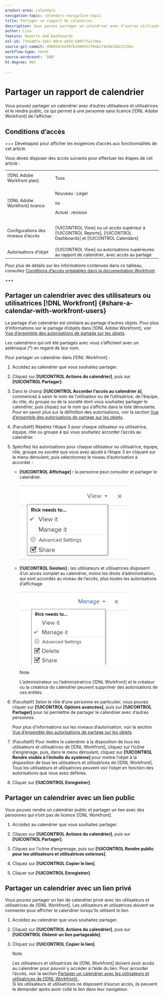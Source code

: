 ```yaml
---
product-area: calendars
navigation-topic: calendars-navigation-topic
title: Partager un rapport de calendrier
description: Vous pouvez partager un calendrier avec d’autres utilisateurs et utilisatrices et le rendre public, ce qui permet à une personne sans licence  [!DNL Adobe Workfront]  de l’afficher.
author: Lisa
feature: Reports and Dashboards
exl-id: 77eed0fe-2d47-40c4-a03d-590f7fa17dbe
source-git-commit: d90459cb4f6fb1960552f0ab174e963582312b5c
workflow-type: tm+mt
source-wordcount: '589'
ht-degree: 96%

---
```


# Partager un rapport de calendrier

Vous pouvez partager un calendrier avec d’autres utilisateurs et utilisatrices et le rendre public, ce qui permet à une personne sans licence [!DNL Adobe Workfront] de l’afficher.

## Conditions d’accès

+++ Développez pour afficher les exigences d’accès aux fonctionnalités de cet article.

Vous devez disposer des accès suivants pour effectuer les étapes de cet article :

<table style="table-layout:auto"> 
 <col> 
 </col> 
 <col> 
 </col> 
 <tbody> 
  <tr> 
   <td role="rowheader">[!DNL Adobe Workfront plan]</td> 
   <td> <p>Tous</p> </td> 
  </tr> 
  <tr> 
   <td role="rowheader">[!DNL Adobe Workfront] licence</td> 
   <td><p>Nouveau : Léger</p>
       <p>ou</p>
       <p>Actuel : révision</p></td> 
  </tr> 
  <tr> 
   <td role="rowheader">Configurations des niveaux d’accès</td> 
   <td> <p>[!UICONTROL View] ou un accès supérieur à [!UICONTROL Reports], [!UICONTROL Dashboards] et [!UICONTROL Calendars]</p></td> 
  </tr> 
  <tr> 
   <td role="rowheader">Autorisations d’objet</td> 
   <td>[!UICONTROL View] ou autorisations supérieures au rapport de calendrier, avec accès au partage</td> 
  </tr> 
 </tbody> 
</table>

Pour plus de détails sur les informations contenues dans ce tableau, consultez [Conditions d’accès préalables dans la documentation Workfront](/help/quicksilver/administration-and-setup/add-users/access-levels-and-object-permissions/access-level-requirements-in-documentation.md).

+++

## Partager un calendrier avec des utilisateurs ou utilisatrices [!DNL Workfront] {#share-a-calendar-with-workfront-users}

Le partage d’un calendrier est similaire au partage d’autres objets. Pour plus d’informations sur le partage d’objets dans [!DNL Adobe Workfront], voir [Vue d’ensemble des autorisations de partage sur les objets](../../../workfront-basics/grant-and-request-access-to-objects/sharing-permissions-on-objects-overview.md).

Les calendriers qui ont été partagés avec vous s’affichent avec un astérisque (&#42;) en regard de leur nom.

Pour partager un calendrier dans [!DNL Workfront] :

1. Accédez au calendrier que vous souhaitez partager.
1. Cliquez sur **[!UICONTROL Actions du calendrier]**, puis sur **[!UICONTROL Partager]**.

1. Dans le champ **[!UICONTROL Accorder l’accès au calendrier à]**, commencez à saisir le nom de l’utilisateur ou de l’utilisatrice, de l’équipe, du rôle, du groupe ou de la société dont vous souhaitez partager le calendrier, puis cliquez sur le nom qui s’affiche dans la liste déroulante.\
   Pour en savoir plus sur la définition des autorisations, voir la section [Vue d’ensemble des autorisations de partage sur les objets](../../../workfront-basics/grant-and-request-access-to-objects/sharing-permissions-on-objects-overview.md).

1. (Facultatif) Répétez l’étape 3 pour chaque utilisateur ou utilisatrice, équipe, rôle ou groupe à qui vous souhaitez accorder l’accès au calendrier.
1. Spécifiez les autorisations pour chaque utilisateur ou utilisatrice, équipe, rôle, groupe ou société que vous avez ajouté à l’étape 3 en cliquant sur le menu déroulant, puis sélectionnez le niveau d’autorisation à accorder :

   * **[!UICONTROL Affichage] :** la personne peut consulter et partager le calendrier.

     ![Partager le calendrier avec l’accès Affichage](assets/calendar-share-view-permissions-350x249.png)

   * **[!UICONTROL Gestion] :** les utilisateurs et utilisatrices disposent d’un accès complet au calendrier, moins les droits d’administration, qui sont accordés au niveau de l’accès, plus toutes les autorisations d’affichage.

     ![Partager le calendrier avec l’accès Gestion](assets/calendar-share-manage-permissions-350x241.png)

     >[!NOTE]
     >
     >L’administrateur ou l’administratrice [!DNL Workfront] et le créateur ou la créatrice du calendrier peuvent supprimer des autorisations de ces entités.

1. (Facultatif) Selon le rôle d’une personne en particulier, vous pouvez cliquer sur **[!UICONTROL Options avancées]**, puis sur **[!UICONTROL Partager]** pour lui permettre de partager le calendrier avec d’autres personnes.

   Pour plus d’informations sur les niveaux d’autorisation, voir la section [Vue d’ensemble des autorisations de partage sur les objets](../../../workfront-basics/grant-and-request-access-to-objects/sharing-permissions-on-objects-overview.md).

1. (Facultatif) Pour mettre le calendrier à la disposition de tous les utilisateurs et utilisatrices de [!DNL Workfront], cliquez sur l’icône d’engrenage, puis, dans le menu déroulant, cliquez sur **[!UICONTROL Rendre visible à l’échelle du système]** pour mettre l’objet à la disposition de tous les utilisateurs et utilisatrices de [!DNL Workfront].\
   Tous les utilisateurs et utilisatrices peuvent voir l’objet en fonction des autorisations que vous avez définies.

1. Cliquer sur **[!UICONTROL Enregistrer]**.

## Partager un calendrier avec un lien public

Vous pouvez rendre un calendrier public et partager un lien avec des personnes qui n’ont pas de licence [!DNL Workfront].

1. Accédez au calendrier que vous souhaitez partager.
1. Cliquez sur **[!UICONTROL Actions du calendrier]**, puis sur **[!UICONTROL Partager]**.

1. Cliquez sur l’icône d’engrenage, puis sur **[!UICONTROL Rendre public pour les utilisateurs et utilisatrices externes]**.
1. Cliquez sur **[!UICONTROL Copier le lien]**.
1. Cliquer sur **[!UICONTROL Enregistrer]**.

## Partager un calendrier avec un lien privé

Vous pouvez partager un lien de calendrier privé avec les utilisateurs et utilisatrices de [!DNL Workfront]. Les utilisateurs et utilisatrices doivent se connecter pour afficher le calendrier lorsqu’ils utilisent le lien.

1. Accédez au calendrier que vous souhaitez partager.
1. Cliquez sur **[!UICONTROL Actions du calendrier]**, puis sur **[!UICONTROL Obtenir un lien partageable]**.

1. Cliquez sur **[!UICONTROL Copier le lien]**.

   >[!NOTE]
   >
   >Les utilisateurs et utilisatrices de [!DNL Workfront] doivent avoir accès au calendrier pour pouvoir y accéder à l’aide du lien. Pour accorder l’accès, voir la section [Partager un calendrier avec les utilisateurs et utilisatrices de  [!DNL Workfront] ](#share-a-calendar-with-workfront-users).\
   >Si les utilisateurs et utilisatrices ne disposent d’aucun accès, ils peuvent le demander après avoir collé le lien dans leur navigateur.
